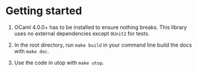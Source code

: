 # Getting started
1. OCaml 4.0.0+ has to be installed to ensure nothing breaks. This library uses no external dependencies except `OUnit2` for tests.

2. In the root directory, run `make build` in your command line build the docs with `make doc`.

4. Use the code in utop with `make utop`.